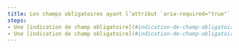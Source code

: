 ```yaml
---
title: Les champs obligatoires ayant l’attribut `aria-required="true"` ou `required` vérifient-ils une de ces conditions ?
steps:
- Une [indication de champ obligatoire](#indication-de-champ-obligatoire) est visible et située dans l’étiquette associée au champ préalablement à la validation du formulaire ;
- Une [indication de champ obligatoire](#indication-de-champ-obligatoire) est visible et située dans le [passage de texte](#passage-de-texte-lie-par-aria-labelledby-ou-aria-describedby) associé au champ préalablement à la validation du formulaire.
---
```

